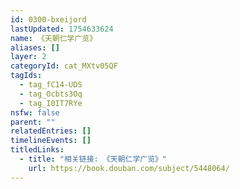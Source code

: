 ```yaml
---
id: 0300-bxeijord
lastUpdated: 1754633624
name: 《天朝仁学广览》
aliases: []
layer: 2
categoryId: cat_MXtv05QF
tagIds:
  - tag_fC14-UDS
  - tag_Ocbts3Oq
  - tag_I0IT7RYe
nsfw: false
parent: ""
relatedEntries: []
timelineEvents: []
titledLinks:
  - title: "相关链接: 《天朝仁学广览》"
    url: https://book.douban.com/subject/5448064/
---
```


